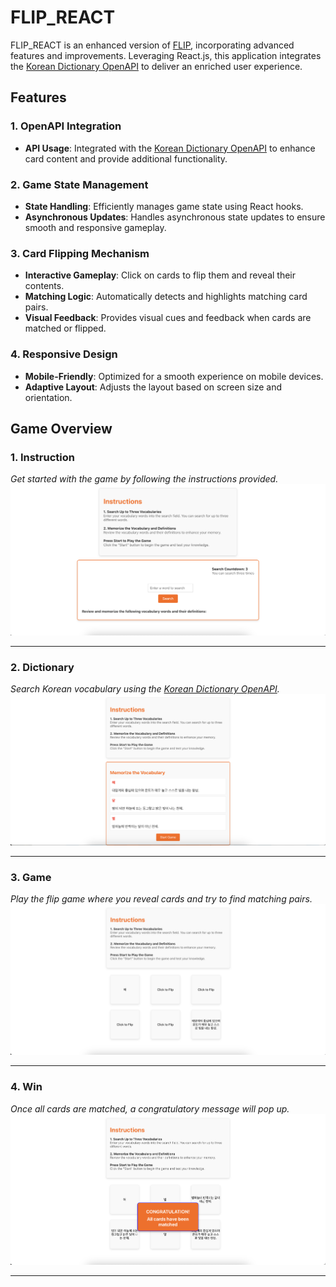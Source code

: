 # FLIP_REACT

FLIP_REACT is an enhanced version of [FLIP](https://github.com/loafcheck/FLIP), incorporating advanced features and improvements. Leveraging React.js, this application integrates the [Korean Dictionary OpenAPI](https://krdict.korean.go.kr/openApi/openApi) to deliver an enriched user experience.

## Features

### 1. **OpenAPI Integration**
   - **API Usage**: Integrated with the [Korean Dictionary OpenAPI](https://krdict.korean.go.kr/openApi/openApi) to enhance card content and provide additional functionality.

### 2. **Game State Management**
   - **State Handling**: Efficiently manages game state using React hooks.
   - **Asynchronous Updates**: Handles asynchronous state updates to ensure smooth and responsive gameplay.

### 3. **Card Flipping Mechanism**
   - **Interactive Gameplay**: Click on cards to flip them and reveal their contents.
   - **Matching Logic**: Automatically detects and highlights matching card pairs.
   - **Visual Feedback**: Provides visual cues and feedback when cards are matched or flipped.

### 4. **Responsive Design**
   - **Mobile-Friendly**: Optimized for a smooth experience on mobile devices.
   - **Adaptive Layout**: Adjusts the layout based on screen size and orientation.

## Game Overview

### 1. **Instruction**
*Get started with the game by following the instructions provided.*
   ![Instruction Image](public/images/Instruction.png)
   

---

### 2. **Dictionary**
*Search Korean vocabulary using the [Korean Dictionary OpenAPI](https://krdict.korean.go.kr/openApi/openApi).*
   ![Dictionary Image](public/images/Dictionary.png)
   

---

### 3. **Game**
*Play the flip game where you reveal cards and try to find matching pairs.*
   ![Game Image](public/images/Game.png)
   

---

### 4. **Win**
  *Once all cards are matched, a congratulatory message will pop up.*
   ![Win Image](public/images/Win.png)
   

---